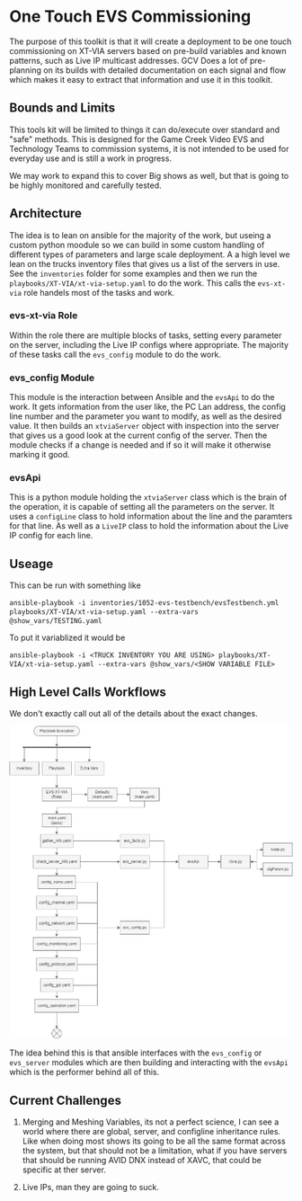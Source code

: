 # One Touch EVS Commissioning

The purpose of this toolkit is that it will create a deployment to be one touch commissioning on XT-VIA servers based on pre-build variables and known patterns, such as Live IP multicast addresses. GCV Does a lot of pre-planning on its builds with detailed documentation on each signal and flow which makes it easy to extract that information and use it in this toolkit.

## Bounds and Limits

This tools kit will be limited to things it can do/execute over standard and "safe" methods.
This is designed for the Game Creek Video EVS and Technology Teams to commission systems, it is not intended to be used for everyday use and is still a work in progress.

We may work to expand this to cover Big shows as well, but that is going to be highly monitored and carefully tested.

## Architecture

The idea is to lean on ansible for the majority of the work, but useing a custom python moodule so we can build in some custom handling of different types of parameters and large scale deployment.
A a high level we lean on the trucks inventory files that gives us a list of the servers in use. See the `inventories` folder for some examples and then we run the `playbooks/XT-VIA/xt-via-setup.yaml` to do the work.
This calls the `evs-xt-via` role handels most of the tasks and work.

### evs-xt-via Role

Within the role there are multiple blocks of tasks, setting every parameter on the server, including the Live IP configs where appropriate. The majority of these tasks call the `evs_config` module to do the work.

### evs_config Module

This module is the interaction between Ansible and the `evsApi` to do the work. It gets information from the user like, the PC Lan address, the config line number and the parameter you want to modify, as well as the desired value. It then builds an `xtviaServer` object with inspection into the server that gives us a good look at the current config of the server. Then the module checks if a change is needed and if so it will make it otherwise marking it good. 

### evsApi

This is a python module holding the `xtviaServer` class which is the brain of the operation, it is capable of setting all the parameters on the server. It uses a `configLine` class to hold information about the line and the paramters for that line. As well as a `LiveIP` class to hold the information about the Live IP config for each line.


## Useage

This can be run with something like

```shell
ansible-playbook -i inventories/1052-evs-testbench/evsTestbench.yml playbooks/XT-VIA/xt-via-setup.yaml --extra-vars @show_vars/TESTING.yaml
```
To put it variablized it would be
```shell
ansible-playbook -i <TRUCK INVENTORY YOU ARE USING> playbooks/XT-VIA/xt-via-setup.yaml --extra-vars @show_vars/<SHOW VARIABLE FILE>
``` 


## High Level Calls Workflows
We don't exactly call out all of the details about the exact changes.

![alt text](docs/XT-VIA-ClassDef-Calls.png)

The idea behind this is that ansible interfaces with the `evs_config` or `evs_server` modules which are then building and interacting with the `evsApi` which is the performer behind all of this. 


## Current Challenges

1. Merging and Meshing Variables, its not a perfect science, I can see a world where there are global, server, and configline inheritance rules. Like when doing most shows its going to be all the same format across the system, but that should not be a limitation, what if you have servers that should be running AVID DNX instead of XAVC, that could be specific at ther server. 

2. Live IPs, man they are going to suck. 